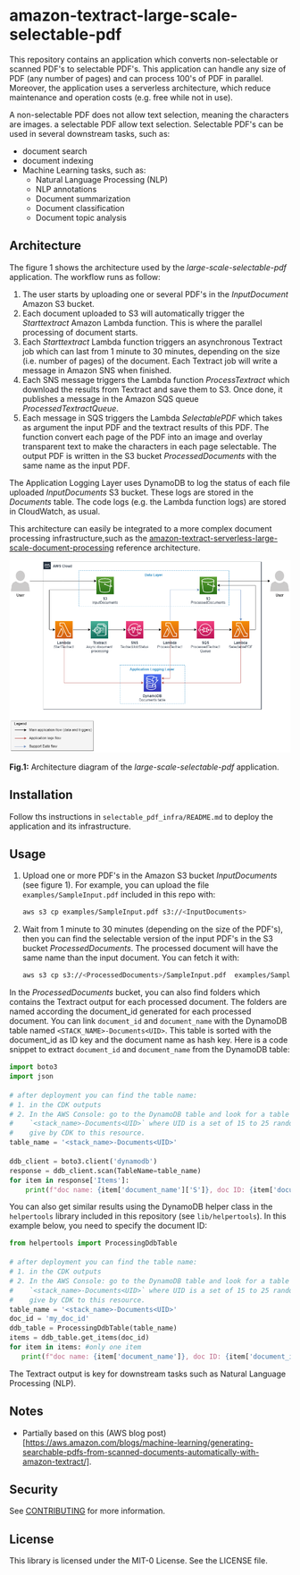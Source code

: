 # amazon-textract-large-scale-selectable-pdf

This repository contains an application which converts non-selectable or scanned 
PDF's to selectable PDF's. This application can handle any size of PDF (any number 
of pages) and can process 100's of PDF in parallel. Moreover, the application uses 
a serverless architecture, which reduce maintenance and operation costs (e.g. free 
while not in use).

A non-selectable PDF does not allow text selection, meaning the characters are 
images. a selectable PDF allow text selection. Selectable PDF's can be used in 
several downstream tasks, such as:
* document search
* document indexing
* Machine Learning tasks, such as:
    * Natural Language Processing (NLP)
    * NLP annotations
    * Document summarization
    * Document classification
    * Document topic analysis

## Architecture

The figure 1 shows the architecture used by the _large-scale-selectable-pdf_ application. 
The workflow runs as follow:
1. The user starts by uploading one or several PDF's in the _InputDocument_ Amazon 
   S3 bucket. 
2. Each document uploaded to S3 will automatically trigger the _Starttextract_ Amazon
   Lambda function. This is where the parallel processing of document starts.
3. Each _Starttextract_ Lambda function triggers an asynchronous Textract job which
   can last from 1 minute to 30 minutes, depending on the size (i.e. number of pages) 
   of the document. Each Textract job will write a message in Amazon SNS when finished.
4. Each SNS message triggers the Lambda function _ProcessTextract_ which download 
   the results from Textract and save them to S3. Once done, it publishes a message 
   in the Amazon SQS queue _ProcessedTextractQueue_.
5. Each message in SQS triggers the Lambda _SelectablePDF_ which takes as argument 
   the input PDF and the textract results of this  PDF. The function convert each 
    page of the PDF into an image and overlay transparent text to make the characters 
    in each page selectable. The output PDF is written in the S3 bucket 
    _ProcessedDocuments_ with the same name as the input PDF.

The Application Logging Layer uses DynamoDB to log the status of each file uploaded 
_InputDocuments_ S3 bucket. These logs are stored in the _Documents_ table. The code 
logs (e.g. the Lambda function logs) are stored in CloudWatch, as usual.

This architecture can easily be integrated to a more complex document processing 
infrastructure,such as the [amazon-textract-serverless-large-scale-document-processing](https://github.com/aws-samples/amazon-textract-serverless-large-scale-document-processing) reference 
architecture.

![Selectable PDF architecture](selectable_pdf_architecture.png "Selectable PDF architecture")

__Fig.1:__ Architecture diagram of the _large-scale-selectable-pdf_ application.

## Installation

Follow ths instructions in `selectable_pdf_infra/README.md` to deploy the application 
and its infrastructure.

## Usage
1. Upload one or more PDF's in the Amazon S3 bucket _InputDocuments_ (see figure 1). 
   For example, you can upload the file `examples/SampleInput.pdf` included in this 
   repo with:
   ```bash
   aws s3 cp examples/SampleInput.pdf s3://<InputDocuments>
   ```
2. Wait from 1 minute to 30 minutes (depending on the size of the PDF's), then you 
   can find the selectable version of the input PDF's in the S3 bucket 
   _ProcessedDocuments_. The processed document will have the same name than the input 
   document. You can fetch it with:
   ```bash
   aws s3 cp s3://<ProcessedDocuments>/SampleInput.pdf  examples/SampleInput_selectable.pdf 
   ```

In the _ProcessedDocuments_ bucket, you can also find folders which contains the Textract 
output for each processed document. The folders are named according the document_id generated 
for each processed document. You can link `document_id` and `document_name` with the DynamoDB 
table named `<STACK_NAME>-Documents<UID>`. This table is sorted with the document_id as ID key and 
the document name as hash key. Here is a code snippet to extract `document_id` and 
`document_name` from the DynamoDB table:
```python
import boto3
import json

# after deployment you can find the table name:
# 1. in the CDK outputs
# 2. In the AWS Console: go to the DynamoDB table and look for a table named 
#    `<stack_name>-Documents<UID>` where UID is a set of 15 to 25 random characters 
#    give by CDK to this resource.
table_name = '<stack_name>-Documents<UID>'

ddb_client = boto3.client('dynamodb')
response = ddb_client.scan(TableName=table_name)
for item in response['Items']:
    print(f"doc name: {item['document_name']['S']}, doc ID: {item['document_id']['S']}")
```
You can also get similar results using the DynamoDB helper class in the `helpertools` 
library included in this repository (see `lib/helpertools`). In this example below, 
you need to specify the document ID:
```python
from helpertools import ProcessingDdbTable

# after deployment you can find the table name:
# 1. in the CDK outputs
# 2. In the AWS Console: go to the DynamoDB table and look for a table named 
#    `<stack_name>-Documents<UID>` where UID is a set of 15 to 25 random characters 
#    give by CDK to this resource.
table_name = '<stack_name>-Documents<UID>'
doc_id = 'my_doc_id'
ddb_table = ProcessingDdbTable(table_name)
items = ddb_table.get_items(doc_id)
for item in items: #only one item
   print(f"doc name: {item['document_name']}, doc ID: {item['document_id']}")
```


The Textract output is key for downstream tasks such as Natural Language Processing (NLP).

## Notes
* Partially based on this (AWS blog post)[https://aws.amazon.com/blogs/machine-learning/generating-searchable-pdfs-from-scanned-documents-automatically-with-amazon-textract/].

## Security

See [CONTRIBUTING](CONTRIBUTING.md#security-issue-notifications) for more information.

## License

This library is licensed under the MIT-0 License. See the LICENSE file.